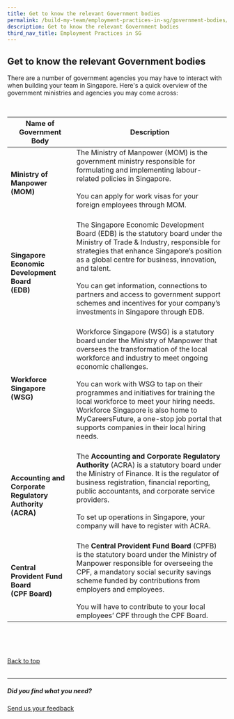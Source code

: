 ```yaml
---
title: Get to know the relevant Government bodies
permalink: /build-my-team/employment-practices-in-sg/government-bodies/
description: Get to know the relevant Government bodies
third_nav_title: Employment Practices in SG
---
```

## Get to know the relevant Government bodies


There are a number of government agencies you may have to interact with when building your team in Singapore. 
Here's a quick overview of the government ministries and agencies you may come across:

<br>


| Name of Government Body | Description | 
| -------- | -------- |
| **Ministry of Manpower (MOM)**  | The Ministry of Manpower (MOM) is the government ministry responsible for formulating and implementing labour-related policies in Singapore. <br><br> You can apply for work visas for your foreign employees through MOM.<br> <br>| 
| **Singapore Economic Development Board <br>(EDB)** | The Singapore Economic Development Board (EDB) is the statutory board under the Ministry of Trade &amp; Industry, responsible for strategies that enhance Singapore’s position as a global centre for business, innovation, and talent. <br><br>You can get information, connections to partners and access to government support schemes and incentives for your company’s investments in Singapore through EDB.<br><br>|
|**Workforce Singapore <br> (WSG)**  | Workforce Singapore (WSG) is a statutory board under the Ministry of Manpower that oversees the transformation of the local workforce and industry to meet ongoing economic challenges. <br> <br>You can work with WSG to tap on their programmes and initiatives for training the local workforce to meet your hiring needs. Workforce Singapore is also home to MyCareersFuture, a one-stop job portal that supports companies in their local hiring needs.<br><br> |
| **Accounting and Corporate Regulatory Authority <br> (ACRA)** | The **Accounting and Corporate Regulatory Authority** (ACRA) is a statutory board under the Ministry of Finance. It is the regulator of business registration, financial reporting, public accountants, and corporate service providers. <br><br>To set up operations in Singapore, your company will have to register with ACRA.<br><br> |
| **Central Provident Fund Board <br> (CPF Board)** | The **Central Provident Fund Board** (CPFB) is the statutory board under the Ministry of Manpower responsible for overseeing the CPF, a mandatory social security savings scheme funded by contributions from employers and employees. <br><br>You will have to contribute to your local employees’ CPF through the CPF Board.<br>|

<br>
<br>
<br>

[Back to top](#get-to-know-the-relevant-government-bodies)<br><br>

<hr>

##### Did you find what you need?
[Send us your feedback](https://form.gov.sg/642693623cb98f001239be0d)